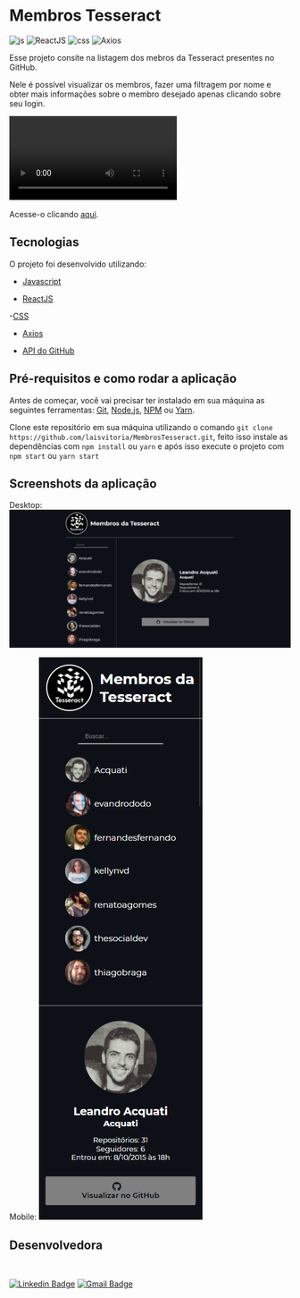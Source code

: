 # Membros Tesseract
![js](https://img.shields.io/badge/Linguagem-JavaScript-yellow)
![ReactJS](https://img.shields.io/badge/-ReactJS-blue)
![css](https://img.shields.io/badge/-CSS-blue)
![Axios](https://img.shields.io/badge/Biblioteca-Axios-red)


Esse projeto consite na listagem dos mebros da Tesseract presentes no GitHub.

Nele é possível visualizar os membros, fazer uma filtragem por nome e obter mais informações sobre o membro desejado apenas clicando sobre seu login.

![video](/src/assets/video.mp4)

Acesse-o clicando [aqui](https://membros-tesseract-q1niqwlzo-laisvitoria.vercel.app/).

## Tecnologias
O projeto foi desenvolvido utilizando:

- [Javascript](https://developer.mozilla.org/pt-BR/docs/Web/JavaScript)

- [ReactJS](https://pt-br.reactjs.org/)

-[CSS](https://www.w3schools.com/css/)

- [Axios](https://github.com/axios/axios)
    
- [API do GitHub](https://docs.github.com/pt/rest)

## Pré-requisitos e como rodar a aplicação

Antes de começar, você vai precisar ter instalado em sua máquina as seguintes ferramentas:
[Git](https://git-scm.com), [Node.js](https://nodejs.org/en/), [NPM](https://www.npmjs.com/get-npm) ou [Yarn](https://yarnpkg.com/).

Clone este repositório em sua máquina utilizando o comando `git clone https://github.com/laisvitoria/MembrosTesseract.git`, feito isso instale as dependências com `npm install` ou `yarn` e após isso execute o projeto com `npm start` ou `yarn start`

## Screenshots da aplicação

Desktop:
![desktop](/src/assets/desktop.png)

Mobile:
![mobile](/src/assets/mobile.png)

## Desenvolvedora

<img style="border-radius: 50%;" src="https://avatars.githubusercontent.com/u/56899211?s=400&u=82140ee1476e986acfb0b0eb5312738ff6a3e96b&v=4" width="100px;" alt=""/>
<br />

[![Linkedin Badge](https://img.shields.io/badge/-Laís-blue?style=flat-square&logo=Linkedin&logoColor=white&link=https://www.linkedin.com/in/developerlais/)](https://www.linkedin.com/in/developerlais/) 
[![Gmail Badge](https://img.shields.io/badge/-developerlais@gmail.com-c14438?style=flat-square&logo=Gmail&logoColor=white&link=mailto:developerlais@gmail.com)](mailto:developerlais@gmail.com)